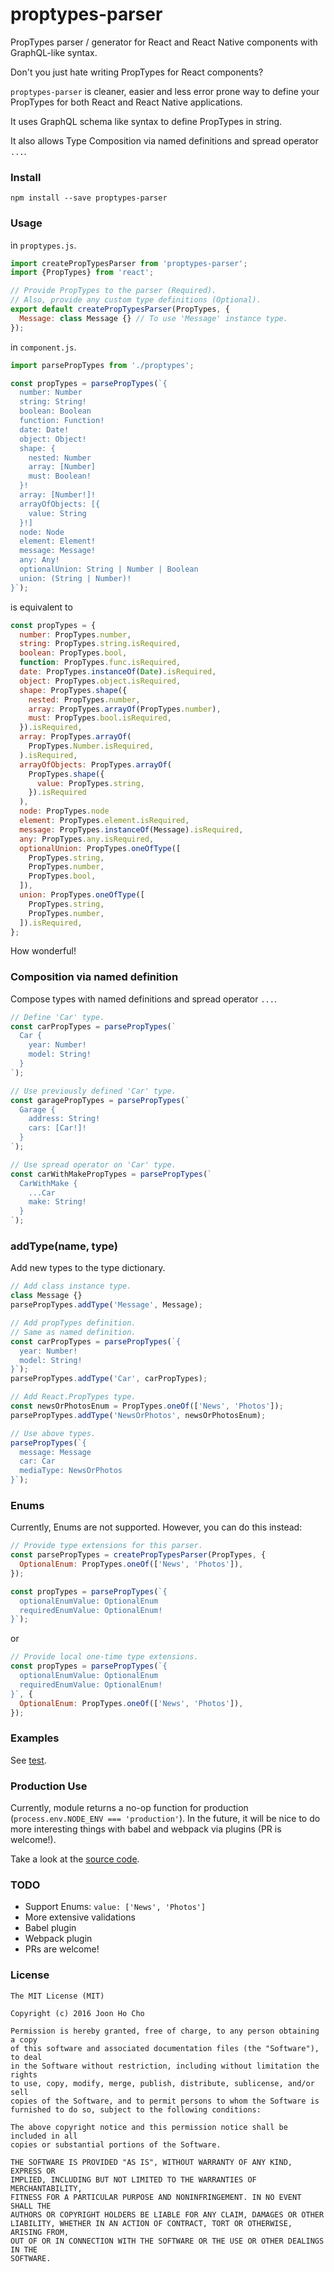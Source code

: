 # proptypes-parser
PropTypes parser / generator for React and React Native components with GraphQL-like syntax.

Don't you just hate writing PropTypes for React components?

`proptypes-parser` is cleaner, easier and less error prone way to define your PropTypes for both React and React Native applications.

It uses GraphQL schema like syntax to define PropTypes in string.

It also allows Type Composition via named definitions and spread operator `...`.


### Install
```
npm install --save proptypes-parser
```


### Usage
in `proptypes.js`.
```javascript
import createPropTypesParser from 'proptypes-parser';
import {PropTypes} from 'react';

// Provide PropTypes to the parser (Required).
// Also, provide any custom type definitions (Optional).
export default createPropTypesParser(PropTypes, {
  Message: class Message {} // To use 'Message' instance type. 
});
```

in `component.js`.
```javascript
import parsePropTypes from './proptypes';

const propTypes = parsePropTypes(`{
  number: Number
  string: String!
  boolean: Boolean
  function: Function!
  date: Date!
  object: Object!
  shape: {
    nested: Number
    array: [Number]
    must: Boolean!
  }!
  array: [Number!]!
  arrayOfObjects: [{
    value: String
  }!]
  node: Node
  element: Element!
  message: Message!
  any: Any!
  optionalUnion: String | Number | Boolean
  union: (String | Number)!
}`);
```

is equivalent to
```javascript
const propTypes = {
  number: PropTypes.number,
  string: PropTypes.string.isRequired,
  boolean: PropTypes.bool,
  function: PropTypes.func.isRequired,
  date: PropTypes.instanceOf(Date).isRequired,
  object: PropTypes.object.isRequired,
  shape: PropTypes.shape({
    nested: PropTypes.number,
    array: PropTypes.arrayOf(PropTypes.number),
    must: PropTypes.bool.isRequired,
  }).isRequired,
  array: PropTypes.arrayOf(
    PropTypes.Number.isRequired,
  ).isRequired,
  arrayOfObjects: PropTypes.arrayOf(
    PropTypes.shape({
      value: PropTypes.string,
    }).isRequired
  ),
  node: PropTypes.node
  element: PropTypes.element.isRequired,
  message: PropTypes.instanceOf(Message).isRequired,
  any: PropTypes.any.isRequired,
  optionalUnion: PropTypes.oneOfType([
    PropTypes.string,
    PropTypes.number,
    PropTypes.bool,
  ]),
  union: PropTypes.oneOfType([
    PropTypes.string,
    PropTypes.number,
  ]).isRequired,
};
```
How wonderful!


### Composition via named definition
Compose types with named definitions and spread operator `...`.

```javascript
// Define 'Car' type.
const carPropTypes = parsePropTypes(`
  Car {
    year: Number!
    model: String!
  }
`);

// Use previously defined 'Car' type.
const garagePropTypes = parsePropTypes(`
  Garage {
    address: String!
    cars: [Car!]!
  }
`);

// Use spread operator on 'Car' type.
const carWithMakePropTypes = parsePropTypes(`
  CarWithMake {
    ...Car
    make: String!
  }
`);
```

### addType(name, type)
Add new types to the type dictionary.
```javascript
// Add class instance type.
class Message {}
parsePropTypes.addType('Message', Message);

// Add propTypes definition.
// Same as named definition.
const carPropTypes = parsePropTypes(`{
  year: Number!
  model: String!
}`);
parsePropTypes.addType('Car', carPropTypes);

// Add React.PropTypes type.
const newsOrPhotosEnum = PropTypes.oneOf(['News', 'Photos']);
parsePropTypes.addType('NewsOrPhotos', newsOrPhotosEnum);

// Use above types.
parsePropTypes(`{
  message: Message
  car: Car
  mediaType: NewsOrPhotos
}`);

```

### Enums
Currently, Enums are not supported.
However, you can do this instead:
```javascript
// Provide type extensions for this parser.
const parsePropTypes = createPropTypesParser(PropTypes, {
  OptionalEnum: PropTypes.oneOf(['News', 'Photos']),
});

const propTypes = parsePropTypes(`{
  optionalEnumValue: OptionalEnum
  requiredEnumValue: OptionalEnum!
}`);
```
or
```javascript
// Provide local one-time type extensions.
const propTypes = parsePropTypes(`{
  optionalEnumValue: OptionalEnum
  requiredEnumValue: OptionalEnum!
}`, {
  OptionalEnum: PropTypes.oneOf(['News', 'Photos']),
});
```

### Examples
See [test](https://github.com/joonhocho/proptypes-parser/blob/master/src/test/index.js).


### Production Use
Currently, module returns a no-op function for production (`process.env.NODE_ENV === 'production'`).
In the future, it will be nice to do more interesting things with babel and webpack via plugins (PR is welcome!).

Take a look at the [source code](https://github.com/joonhocho/proptypes-parser/blob/master/src/index.js).


### TODO
 - Support Enums: `value: ['News', 'Photos']`
 - More extensive validations
 - Babel plugin
 - Webpack plugin
 - PRs are welcome!


### License
```
The MIT License (MIT)

Copyright (c) 2016 Joon Ho Cho

Permission is hereby granted, free of charge, to any person obtaining a copy
of this software and associated documentation files (the "Software"), to deal
in the Software without restriction, including without limitation the rights
to use, copy, modify, merge, publish, distribute, sublicense, and/or sell
copies of the Software, and to permit persons to whom the Software is
furnished to do so, subject to the following conditions:

The above copyright notice and this permission notice shall be included in all
copies or substantial portions of the Software.

THE SOFTWARE IS PROVIDED "AS IS", WITHOUT WARRANTY OF ANY KIND, EXPRESS OR
IMPLIED, INCLUDING BUT NOT LIMITED TO THE WARRANTIES OF MERCHANTABILITY,
FITNESS FOR A PARTICULAR PURPOSE AND NONINFRINGEMENT. IN NO EVENT SHALL THE
AUTHORS OR COPYRIGHT HOLDERS BE LIABLE FOR ANY CLAIM, DAMAGES OR OTHER
LIABILITY, WHETHER IN AN ACTION OF CONTRACT, TORT OR OTHERWISE, ARISING FROM,
OUT OF OR IN CONNECTION WITH THE SOFTWARE OR THE USE OR OTHER DEALINGS IN THE
SOFTWARE.
```
